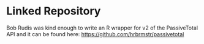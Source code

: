 # Linked Repository

Bob Rudis was kind enough to write an R wrapper for v2 of the PassiveTotal API and it can be found here: https://github.com/hrbrmstr/passivetotal
